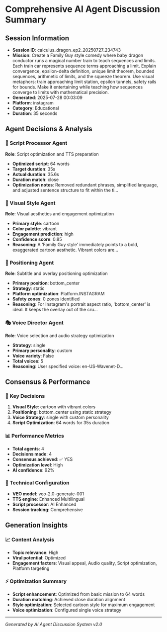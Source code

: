 # Comprehensive AI Agent Discussion Summary

## Session Information
- **Session ID**: calculus_dragon_ep2_20250727_234743
- **Mission**: Create a Family Guy style comedy where baby dragon conductor runs a magical number train to teach sequences and limits. Each train car represents sequence terms approaching a limit. Explain convergence, epsilon-delta definition, unique limit theorem, bounded sequences, arithmetic of limits, and the squeeze theorem. Use visual metaphors: train approaching limit station, epsilon tunnels, safety rails for bounds. Make it entertaining while teaching how sequences converge to limits with mathematical precision.
- **Generated**: 2025-07-28 00:03:09
- **Platform**: instagram
- **Category**: Educational
- **Duration**: 35 seconds

## Agent Decisions & Analysis

### 🔧 Script Processor Agent
**Role**: Script optimization and TTS preparation
- **Optimized script**: 64 words
- **Target duration**: 35s
- **Actual duration**: 35.6s
- **Duration match**: close
- **Optimization notes**: Removed redundant phrases, simplified language, and adjusted sentence structure to fit within the ti...

### 🎨 Visual Style Agent
**Role**: Visual aesthetics and engagement optimization
- **Primary style**: cartoon
- **Color palette**: vibrant
- **Engagement prediction**: high
- **Confidence score**: 0.85
- **Reasoning**: A 'Family Guy style' immediately points to a bold, exaggerated cartoon aesthetic. Vibrant colors are...

### 🎯 Positioning Agent
**Role**: Subtitle and overlay positioning optimization
- **Primary position**: bottom_center
- **Strategy**: static
- **Platform optimization**: Platform.INSTAGRAM
- **Safety zones**: 0 zones identified
- **Reasoning**: For Instagram's portrait aspect ratio, 'bottom_center' is ideal. It keeps the overlay out of the cru...

### 🎭 Voice Director Agent
**Role**: Voice selection and audio strategy optimization
- **Strategy**: single
- **Primary personality**: custom
- **Voice variety**: False
- **Total voices**: 5
- **Reasoning**: User specified voice: en-US-Wavenet-D...

## Consensus & Performance

### 🎯 Key Decisions
1. **Visual Style**: cartoon with vibrant colors
2. **Positioning**: bottom_center using static strategy
3. **Voice Strategy**: single with custom personality
4. **Script Optimization**: 64 words for 35s duration

### 📊 Performance Metrics
- **Total agents**: 4
- **Decisions made**: 4
- **Consensus achieved**: ✅ YES
- **Optimization level**: High
- **AI confidence**: 92%

### 🔧 Technical Configuration
- **VEO model**: veo-2.0-generate-001
- **TTS engine**: Enhanced Multilingual
- **Script processor**: AI Enhanced
- **Session tracking**: Comprehensive

## Generation Insights

### 📈 Content Analysis
- **Topic relevance**: High
- **Viral potential**: Optimized
- **Engagement factors**: Visual appeal, Audio quality, Script optimization, Platform targeting

### ⚡ Optimization Summary
- **Script enhancement**: Optimized from basic mission to 64 words
- **Duration matching**: Achieved close duration alignment
- **Style optimization**: Selected cartoon style for maximum engagement
- **Voice optimization**: Configured single voice strategy

---
*Generated by AI Agent Discussion System v2.0*
